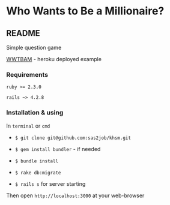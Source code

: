 # Who Wants to Be a Millionaire?

## README

Simple question game

[WWTBAM](https://khsmv2.herokuapp.com) - heroku deployed example

### Requirements

`ruby >= 2.3.0`

`rails ~> 4.2.8`

### Installation & using

In `terminal` or `cmd`

- `$ git clone git@github.com:sas2job/khsm.git`

- `$ gem install bundler` - if needed

- `$ bundle install`

- `$ rake db:migrate`

- `$ rails s` for server starting

Then open `http://localhost:3000` at your web-browser
